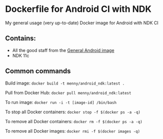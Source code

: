 # Dockerfile for Android CI with NDK
My general usage (very up-to-date) Docker image for Android with NDK CI 

## Contains:

* All the good staff from the [General Android image](https://github.com/menny/docker_android/blob/master/README.md)
* NDK 11c

## Common commands
Build image: `docker build -t menny/android_ndk:latest .`

Pull from Docker Hub: `docker pull menny/android_ndk:latest`

To run image: `docker run -i -t [image-id] /bin/bash` 

To stop all Docker containers: `docker stop -f $(docker ps -a -q)`

To remove all Docker containers: `docker rm -f $(docker ps -a -q)`

To remove all Docker images: `docker rmi -f $(docker images -q)`
